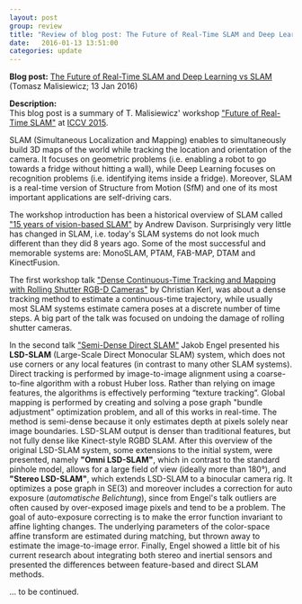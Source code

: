 ```yaml
---
layout: post
group: review
title: "Review of blog post: The Future of Real-Time SLAM and Deep Learning vs SLAM"
date:   2016-01-13 13:51:00
categories: update
---
```


**Blog post:**
[The Future of Real-Time SLAM and Deep Learning vs SLAM](http://www.computervisionblog.com/2016/01/why-slam-matters-future-of-real-time.html)
(Tomasz Malisiewicz; 13 Jan 2016)

**Description:** <br />
This blog post is a summary of T. Malisiewicz' workshop ["Future of Real-Time SLAM"](http://wp.doc.ic.ac.uk/thefutureofslam/programme/) at [ICCV 2015](http://pamitc.org/iccv15/).

SLAM (Simultaneous Localization and Mapping) enables to simultaneously build 3D maps of the world while tracking the location and orientation of the camera.
It focuses on geometric problems (i.e. enabling a robot to go towards a fridge without hitting a wall), 
while Deep Learning focuses on recognition problems (i.e. identifying items inside a fridge).
Moreover, SLAM is a real-time version of Structure from Motion (SfM) and one of its most important applications are self-driving cars.

The workshop introduction has been a historical overview of SLAM called ["15 years of vision-based SLAM"](http://wp.doc.ic.ac.uk/thefutureofslam/wp-content/uploads/sites/93/2015/12/slides_ajd.pdf) by Andrew Davison. Surprisingly very little has changed in SLAM, i.e. today's SLAM systems do not look much different than they did 8 years ago. Some of the most successful and memorable systems are: MonoSLAM, PTAM, FAB-MAP, DTAM and KinectFusion.

The first workshop talk ["Dense Continuous-Time Tracking and Mapping with Rolling Shutter RGB-D Cameras"](http://wp.doc.ic.ac.uk/thefutureofslam/wp-content/uploads/sites/93/2015/12/kerl_etal_iccv2015_futureofslam_talk.pdf) by Christian Kerl, was about a dense tracking method to estimate a continuous-time trajectory, while usually most SLAM systems estimate camera poses at a discrete number of time steps. A big part of the talk was focused on undoing the damage of rolling shutter cameras.

In the second talk ["Semi-Dense Direct SLAM"](http://wp.doc.ic.ac.uk/thefutureofslam/wp-content/uploads/sites/93/2015/12/ICCV-SLAM-Workshop_JakobEngel.pdf) Jakob Engel presented his **LSD-SLAM** (Large-Scale Direct Monocular SLAM) system, which does not use corners or any local features (in contrast to many other SLAM systems). Direct tracking is performed by image-to-image alignment using a coarse-to-fine algorithm with a robust Huber loss. Rather than relying on image features, the algorithms is effectively performing “texture tracking”. Global mapping is performed by creating and solving a pose graph "bundle adjustment" optimization problem, and all of this works in real-time. The method is semi-dense because it only estimates depth at pixels solely near image boundaries. LSD-SLAM output is denser than traditional features, but not fully dense like Kinect-style RGBD SLAM. After this overview of the original LSD-SLAM system, some extensions to the initial system, were presented, namely **"Omni LSD-SLAM"**, which in contrast to the standard pinhole model, allows for a large field of view (ideally more than 180°), and **"Stereo LSD-SLAM"**, which extends LSD-SLAM to a binocular camera rig. It optimizes a pose graph in SE(3) and moreover includes a correction for auto exposure (*automatische Belichtung*), since from Engel's talk outliers are often caused by over-exposed image pixels and tend to be a problem. The goal of auto-exposure correcting is to make the error function invariant to affine lighting changes. The underlying parameters of the color-space affine transform are estimated during matching, but thrown away to estimate the image-to-image error. Finally, Engel showed a little bit of his current research about integrating both stereo and inertial sensors and presented the differences between feature-based and direct SLAM methods.

... to be continued.
